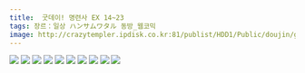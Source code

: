 ```yaml
---
title:  굿데이! 명련사 EX 14~23
tags: 장르：일상 ハンサムワタル 동방_웹코믹
image: http://crazytempler.ipdisk.co.kr:81/publist/HDD1/Public/doujin/ghap/5746/001.jpg
---
```

<img src="http://crazytempler.ipdisk.co.kr:81/publist/HDD1/Public/doujin/ghap/5746/001.jpg">
<img src="http://crazytempler.ipdisk.co.kr:81/publist/HDD1/Public/doujin/ghap/5746/002.jpg">
<img src="http://crazytempler.ipdisk.co.kr:81/publist/HDD1/Public/doujin/ghap/5746/003.jpg">
<img src="http://crazytempler.ipdisk.co.kr:81/publist/HDD1/Public/doujin/ghap/5746/004.jpg">
<img src="http://crazytempler.ipdisk.co.kr:81/publist/HDD1/Public/doujin/ghap/5746/005.jpg">
<img src="http://crazytempler.ipdisk.co.kr:81/publist/HDD1/Public/doujin/ghap/5746/006.jpg">
<img src="http://crazytempler.ipdisk.co.kr:81/publist/HDD1/Public/doujin/ghap/5746/007.jpg">
<img src="http://crazytempler.ipdisk.co.kr:81/publist/HDD1/Public/doujin/ghap/5746/008.jpg">
<img src="http://crazytempler.ipdisk.co.kr:81/publist/HDD1/Public/doujin/ghap/5746/009.jpg">
<img src="http://crazytempler.ipdisk.co.kr:81/publist/HDD1/Public/doujin/ghap/5746/010.jpg">
